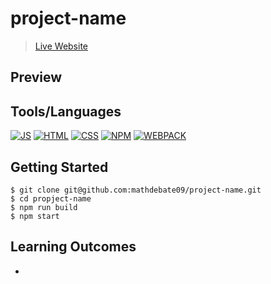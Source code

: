 # project-name

> [Live Website](https://immacheetah.github.io/propject-name/)

## Preview

## Tools/Languages

[![JS](https://img.shields.io/badge/-JAVASCRIPT-000?style=for-the-badge&logo=javascript&logoColor=F0DB4F)](#) [![HTML](https://img.shields.io/badge/-HTML-000?style=for-the-badge&logo=html5)](#) [![CSS](https://img.shields.io/badge/-CSS-000?style=for-the-badge&logo=css3&logoColor=1572B6)](#)
[![NPM](https://img.shields.io/badge/-npm-000?style=for-the-badge&logo=npm)](#) [![WEBPACK](https://img.shields.io/badge/-WEBPACK-000?style=for-the-badge&logo=WEBPACK)](#)

## Getting Started

```
$ git clone git@github.com:mathdebate09/project-name.git
$ cd propject-name
$ npm run build
$ npm start
```

## Learning Outcomes

-
